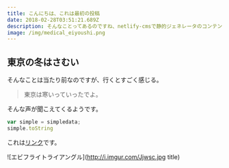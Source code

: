 ```yaml
---
title: こんにちは、これは最初の投稿
date: 2018-02-28T03:51:21.689Z
description: そんなことってあるのですね、netlify-cmsで静的ジェネレータのコンテンツ管理ができるなんて、最高じゃないですか？
image: /img/medical_eiyoushi.png
---
```

## 東京の冬はさむい

そんなことは当たり前なのですが、行くとすごく感じる。

> 東京は寒いっていったでよ。

そんな声が聞こえてくるようです。

```javascript
var simple = simpledata;
simple.toString
```

これは[リンク](http://google.com/)です。

![エビフライトライアングル](http://i.imgur.com/Jjwsc.jpg title)
